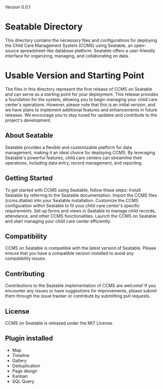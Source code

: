 Version 0.0.1

# Seatable Directory

This directory contains the necessary files and configurations for deploying the Child Care Management System (CCMS) using Seatable, an open-source spreadsheet-like database platform. Seatable offers a user-friendly interface for organizing, managing, and collaborating on data.

# Usable Version and Starting Point

The files in this directory represent the first release of CCMS on Seatable and can serve as a starting point for your deployment. This release provides a foundation for the system, allowing you to begin managing your child care center's operations. However, please note that this is an initial version, and we have plans to implement additional features and enhancements in future releases. We encourage you to stay tuned for updates and contribute to the project's development.

## About Seatable

Seatable provides a flexible and customizable platform for data management, making it an ideal choice for deploying CCMS. By leveraging Seatable's powerful features, child care centers can streamline their operations, including data entry, record management, and reporting.

## Getting Started

To get started with CCMS using Seatable, follow these steps:
Install Seatable by referring to the Seatable documentation.
Import the CCMS files (ccms.dtable) into your Seatable installation.
Customize the CCMS configuration within Seatable to fit your child care center's specific requirements.
Set up forms and views in Seatable to manage child records, attendance, and other CCMS functionalities.
Launch the CCMS on Seatable and start managing your child care center efficiently.

## Compatibility

CCMS on Seatable is compatible with the latest version of Seatable. Please ensure that you have a compatible version installed to avoid any compatibility issues.

## Contributing

Contributions to the Seatable implementation of CCMS are welcome! If you encounter any issues or have suggestions for improvements, please submit them through the issue tracker or contribute by submitting pull requests.

## License

CCMS on Seatable is released under the MIT License.


## Plugin installed

- Map
- Timeline
- Gallery
- Deduplication
- Page design
- Kanban
- SQL Query
